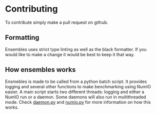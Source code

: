 # Contributing

To contribute simply make a pull request on github.

## Formatting
Ensembles uses strict type linting as well as the black formatter.
If you would like to make a change it would be best to keep it that way.

## How ensembles works
Ensmebles is made to be called from a python batch script.
It provides logging and several other functions to make benchmarking using NumIO easier.
A main script starts two different threads: logging and either a NumIO run or a daemon.
Some daemons will also run in multithreaded mode.
Check [daemon.py](https://github.com/fruitsbat/ensembles/blob/main/src/daemon.py) and [numio.py](https://github.com/fruitsbat/ensembles/blob/main/src/numio.py) for more information on how this works.